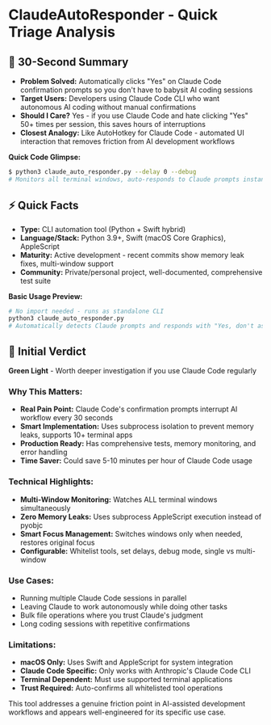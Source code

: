 # ClaudeAutoResponder - Quick Triage Analysis

## 🎯 30-Second Summary

- **Problem Solved:** Automatically clicks "Yes" on Claude Code confirmation prompts so you don't have to babysit AI coding sessions
- **Target Users:** Developers using Claude Code CLI who want autonomous AI coding without manual confirmations
- **Should I Care?** Yes - if you use Claude Code and hate clicking "Yes" 50+ times per session, this saves hours of interruptions
- **Closest Analogy:** Like AutoHotkey for Claude Code - automated UI interaction that removes friction from AI development workflows

**Quick Code Glimpse:**
```bash
$ python3 claude_auto_responder.py --delay 0 --debug
# Monitors all terminal windows, auto-responds to Claude prompts instantly
```

## ⚡ Quick Facts

- **Type:** CLI automation tool (Python + Swift hybrid)
- **Language/Stack:** Python 3.9+, Swift (macOS Core Graphics), AppleScript
- **Maturity:** Active development - recent commits show memory leak fixes, multi-window support
- **Community:** Private/personal project, well-documented, comprehensive test suite

**Basic Usage Preview:**
```python
# No import needed - runs as standalone CLI
python3 claude_auto_responder.py
# Automatically detects Claude prompts and responds with "Yes, don't ask again"
```

## 🚦 Initial Verdict

**Green Light** - Worth deeper investigation if you use Claude Code regularly

### Why This Matters:
- **Real Pain Point:** Claude Code's confirmation prompts interrupt AI workflow every 30 seconds
- **Smart Implementation:** Uses subprocess isolation to prevent memory leaks, supports 10+ terminal apps
- **Production Ready:** Has comprehensive tests, memory monitoring, and error handling
- **Time Saver:** Could save 5-10 minutes per hour of Claude Code usage

### Technical Highlights:
- **Multi-Window Monitoring:** Watches ALL terminal windows simultaneously
- **Zero Memory Leaks:** Uses subprocess AppleScript execution instead of pyobjc
- **Smart Focus Management:** Switches windows only when needed, restores original focus
- **Configurable:** Whitelist tools, set delays, debug mode, single vs multi-window

### Use Cases:
- Running multiple Claude Code sessions in parallel
- Leaving Claude to work autonomously while doing other tasks  
- Bulk file operations where you trust Claude's judgment
- Long coding sessions with repetitive confirmations

### Limitations:
- **macOS Only:** Uses Swift and AppleScript for system integration
- **Claude Code Specific:** Only works with Anthropic's Claude Code CLI
- **Terminal Dependent:** Must use supported terminal applications
- **Trust Required:** Auto-confirms all whitelisted tool operations

This tool addresses a genuine friction point in AI-assisted development workflows and appears well-engineered for its specific use case.